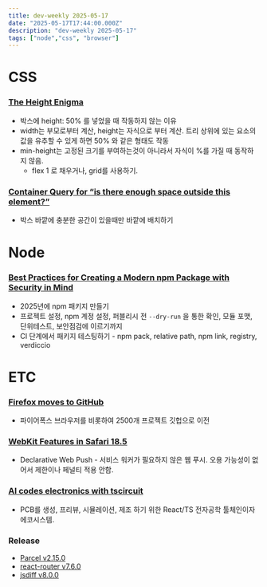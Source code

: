 ```yaml
---
title: dev-weekly 2025-05-17
date: "2025-05-17T17:44:00.000Z"
description: "dev-weekly 2025-05-17"
tags: ["node","css", "browser"]
---
```


# CSS

### [The Height Enigma](https://www.joshwcomeau.com/css/height-enigma/)

- 박스에 height: 50% 를 넣었을 때 작동하지 않는 이유
- width는 부모로부터 계산, height는 자식으로 부터 계산. 트리 상위에 있는 요소의 값을 유추할 수 있게 하면 50% 와 같은 형태도 작동
- min-height는 고정된 크기를 부여하는것이 아니라서 자식이 %를 가질 때 동작하지 않음.
    - flex 1 로 채우거나, grid를 사용하기.

### [Container Query for “is there enough space outside this element?”](https://frontendmasters.com/blog/container-query-for-is-there-enough-space-outside-this-element/)

- 박스 바깥에 충분한 공간이 있을때만 바깥에 배치하기

# Node

### [Best Practices for Creating a Modern npm Package with Security in Mind](https://snyk.io/blog/best-practices-create-modern-npm-package/)

- 2025년에 npm 패키지 만들기
- 프로젝트 설정, npm 계정 설정, 퍼블리시 전 `--dry-run` 을 통한 확인, 모듈 포맷, 단위테스트, 보안점검에 이르기까지
- CI 단계에서 패키지 테스팅하기 - npm pack, relative path, npm link, registry, verdiccio

# ETC

### [Firefox moves to GitHub](https://boingboing.net/2025/05/13/firefox-moves-to-github.html)

- 파이어폭스 브라우저를 비롯하여 2500개 프로젝트 깃헙으로 이전

### [WebKit Features in Safari 18.5](https://webkit.org/blog/16923/webkit-features-in-safari-18-5/)

- Declarative Web Push - 서비스 워커가 필요하지 않은 웹 푸시. 오용 가능성이 없어서 제한이나 페널티 적용 안함.

### [AI codes electronics with tscircuit](https://tscircuit.com/)

- PCB를 생성, 프리뷰, 시뮬레이션, 제조 하기 위한 React/TS 전자공학 툴체인이자 에코시스템.

### Release

- [Parcel v2.15.0](https://parceljs.org/blog/v2-15-0/)
- [react-router v7.6.0](https://github.com/remix-run/react-router/blob/main/CHANGELOG.md#v760)
- [jsdiff v8.0.0](https://github.com/kpdecker/jsdiff/releases/tag/v8.0.0)